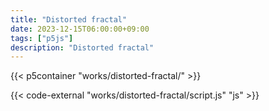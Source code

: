 ```yaml
---
title: "Distorted fractal"
date: 2023-12-15T06:00:00+09:00
tags: ["p5js"]
description: "Distorted fractal"
---
```


{{< p5container "works/distorted-fractal/" >}}

{{< code-external "works/distorted-fractal/script.js" "js" >}}
